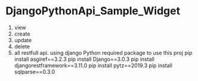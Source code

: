# DjangoPythonApi_Sample_Widget
1. view
2. create
3. update
4. delete
5. all restfull api. using django Python 
required package to use this proj
pip install asgiref==3.2.3
pip install Django==3.0.3
pip install djangorestframework==3.11.0
pip install pytz==2019.3
pip install sqlparse==0.3.0
